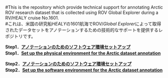 #This is the repository which provide technical support for annotating Arctic ROV research dataset that is collected using ROV Global Explorer during a RV/HEALY cruise No.1601.<br>
#これは、米国の研究船*HEALY*の1601航海でROV/*Global Explorer*によって取得されたデータセットをアノテーションするための技術的なサポートを提供するレポジトリです。<br>


**Step1．[アノテーションのためのソフトウェア環境セットアップ](../annotation/setup_annotation_software_environment_jp.md)**<br>
**Step1．[Set up the physical environment for the Arctic dataset annotation](../setup/setup_physical_nvironment_en.md)**

**Step2．[アノテーションのためのソフトウェア環境セットアップ](../annotation/setup_annotation_software_environment_jp.md)**<br>
**Step2．[Set up the software environment for the Arctic dataset annotation](../annotation/setup_annotation_software_environment_en.md)**
